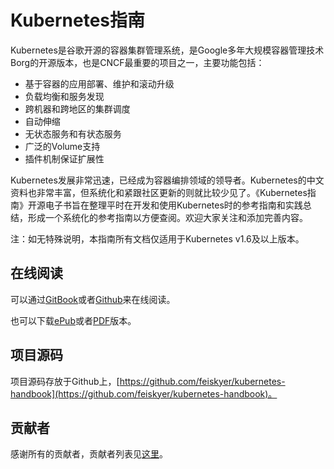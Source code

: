 # Kubernetes指南

Kubernetes是谷歌开源的容器集群管理系统，是Google多年大规模容器管理技术Borg的开源版本，也是CNCF最重要的项目之一，主要功能包括：

- 基于容器的应用部署、维护和滚动升级
- 负载均衡和服务发现
- 跨机器和跨地区的集群调度
- 自动伸缩
- 无状态服务和有状态服务
- 广泛的Volume支持
- 插件机制保证扩展性

Kubernetes发展非常迅速，已经成为容器编排领域的领导者。Kubernetes的中文资料也非常丰富，但系统化和紧跟社区更新的则就比较少见了。《Kubernetes指南》开源电子书旨在整理平时在开发和使用Kubernetes时的参考指南和实践总结，形成一个系统化的参考指南以方便查阅。欢迎大家关注和添加完善内容。

注：如无特殊说明，本指南所有文档仅适用于Kubernetes v1.6及以上版本。

## 在线阅读

可以通过[GitBook](https://feisky.gitbooks.io/kubernetes)或者[Github](https://github.com/feiskyer/kubernetes-handbook/blob/master/SUMMARY.md)来在线阅读。

也可以下载[ePub](https://www.gitbook.com/download/epub/book/feisky/kubernetes)或者[PDF](https://www.gitbook.com/download/pdf/book/feisky/kubernetes)版本。

## 项目源码

项目源码存放于Github上，[https://github.com/feiskyer/kubernetes-handbook](https://github.com/feiskyer/kubernetes-handbook)。

## 贡献者

感谢所有的贡献者，贡献者列表见[这里](https://github.com/feiskyer/kubernetes-handbook/graphs/contributors)。
